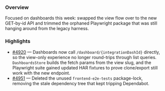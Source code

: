 ### Overview
Focused on dashboards this week: swapped the view flow over to the new GET-by-id API and trimmed the orphaned Playwright package that was still hanging around from the legacy harness.

### Highlights
- [#4920](https://github.com/axiomhq/app/pull/4920) — Dashboards now call `/dashboard/{integrationDashId}` directly, so the view-only experience no longer round-trips through list queries. `DashboardsStore` builds the fetch params from the view slug, and the Playwright suite gained updated HAR fixtures to prove clone/export still work with the new endpoint.
- [#4951](https://github.com/axiomhq/app/pull/4951) — Deleted the unused `frontend-e2e-tests` package-lock, removing the stale dependency tree that kept tripping Dependabot.
